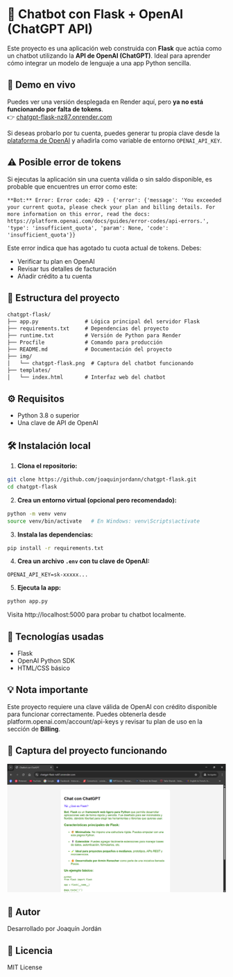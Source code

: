 # 🤖 Chatbot con Flask + OpenAI (ChatGPT API) 
 
Este proyecto es una aplicación web construida con **Flask** que actúa como un chatbot utilizando la **API de OpenAI (ChatGPT)**. Ideal para aprender cómo integrar un modelo de lenguaje a una app Python sencilla. 
 
## 🚀 Demo en vivo 
 
Puedes ver una versión desplegada en Render aquí, pero **ya no está funcionando por falta de tokens**.   
👉 [chatgpt-flask-nz87.onrender.com](https://chatgpt-flask-nz87.onrender.com) 
 
Si deseas probarlo por tu cuenta, puedes generar tu propia clave desde la [plataforma de OpenAI](https://platform.openai.com/account/api-keys) y añadirla como variable de entorno `OPENAI_API_KEY`. 
 
## ⚠️ Posible error de tokens 
 
Si ejecutas la aplicación sin una cuenta válida o sin saldo disponible, es probable que encuentres un error como este:

```
**Bot:** Error: Error code: 429 - {'error': {'message': 'You exceeded your current quota, please check your plan and billing details. For more information on this error, read the docs: https://platform.openai.com/docs/guides/error-codes/api-errors.', 'type': 'insufficient_quota', 'param': None, 'code': 'insufficient_quota'}}
```

Este error indica que has agotado tu cuota actual de tokens. Debes:
- Verificar tu plan en OpenAI
- Revisar tus detalles de facturación
- Añadir crédito a tu cuenta
 
## 📂 Estructura del proyecto 
 
``` 
chatgpt-flask/
├── app.py               # Lógica principal del servidor Flask
├── requirements.txt     # Dependencias del proyecto
├── runtime.txt          # Versión de Python para Render
├── Procfile             # Comando para producción
├── README.md            # Documentación del proyecto
├── img/
│   └── chatgpt-flask.png  # Captura del chatbot funcionando
├── templates/
│   └── index.html       # Interfaz web del chatbot
``` 
 
## ⚙️ Requisitos 
 
- Python 3.8 o superior 
- Una clave de API de OpenAI 
 
## 🛠️ Instalación local 
 
1. **Clona el repositorio:** 
 
```bash 
git clone https://github.com/joaquinjordann/chatgpt-flask.git 
cd chatgpt-flask 
``` 
 
2. **Crea un entorno virtual (opcional pero recomendado):** 
 
```bash 
python -m venv venv 
source venv/bin/activate   # En Windows: venv\Scripts\activate 
``` 
 
3. **Instala las dependencias:** 
 
```bash 
pip install -r requirements.txt 
``` 
 
4. **Crea un archivo `.env` con tu clave de OpenAI:** 
 
```env 
OPENAI_API_KEY=sk-xxxxx... 
``` 
 
5. **Ejecuta la app:** 
 
```bash 
python app.py 
``` 
 
Visita http://localhost:5000 para probar tu chatbot localmente. 
 
## 🧪 Tecnologías usadas 
 
* Flask 
* OpenAI Python SDK 
* HTML/CSS básico 
 
## 💡 Nota importante 
 
Este proyecto requiere una clave válida de OpenAI con crédito disponible para funcionar correctamente. Puedes obtenerla desde platform.openai.com/account/api-keys y revisar tu plan de uso en la sección de **Billing**. 
 
## 📸 Captura del proyecto funcionando 
 
![Captura de pantalla del chatbot Flask con OpenAI](img/chatgpt-flask.png)
 
## 🧠 Autor 
 
Desarrollado por Joaquín Jordán 
 
## 📝 Licencia 
 
MIT License